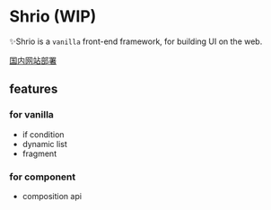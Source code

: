 # Shrio (WIP)

✨Shrio is a `vanilla` front-end framework, for building UI on the web.

[国内网站部署](https://shrio-8gz68v9mba15d6fa-1259330986.ap-shanghai.app.tcloudbase.com/)

## features

### for vanilla

- if condition
- dynamic list
- fragment

### for component

- composition api
